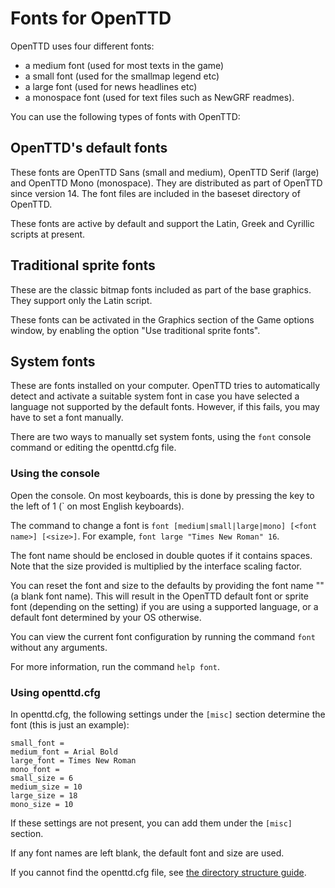 # Fonts for OpenTTD

OpenTTD uses four different fonts:
- a medium font (used for most texts in the game)
- a small font (used for the smallmap legend etc)
- a large font (used for news headlines etc)
- a monospace font (used for text files such as NewGRF readmes).

You can use the following types of fonts with OpenTTD:

## OpenTTD's default fonts

These fonts are OpenTTD Sans (small and medium), OpenTTD Serif (large) and OpenTTD Mono (monospace). They are distributed as part of OpenTTD since version 14. The font files are included in the baseset directory of OpenTTD.

These fonts are active by default and support the Latin, Greek and Cyrillic scripts at present.

## Traditional sprite fonts

These are the classic bitmap fonts included as part of the base graphics. They support only the Latin script.

These fonts can be activated in the Graphics section of the Game options window, by enabling the option "Use traditional sprite fonts".

## System fonts

These are fonts installed on your computer. OpenTTD tries to automatically detect and activate a suitable system font in case you have selected a language not supported by the default fonts. However, if this fails, you may have to set a font manually.

There are two ways to manually set system fonts, using the `font` console command or editing the openttd.cfg file.

### Using the console

Open the console. On most keyboards, this is done by pressing the key to the left of 1 (\` on most English keyboards).

The command to change a font is `font [medium|small|large|mono] [<font name>] [<size>]`.
For example, `font large "Times New Roman" 16`.

The font name should be enclosed in double quotes if it contains spaces. Note that the size provided is multiplied by the interface scaling factor.

You can reset the font and size to the defaults by providing the font name "" (a blank font name). This will result in the OpenTTD default font or sprite font (depending on the setting) if you are using a supported language, or a default font determined by your OS otherwise.

You can view the current font configuration by running the command `font` without any arguments.

For more information, run the command `help font`.

### Using openttd.cfg

In openttd.cfg, the following settings under the `[misc]` section determine the font (this is just an example):
```
small_font =
medium_font = Arial Bold
large_font = Times New Roman
mono_font =
small_size = 6
medium_size = 10
large_size = 18
mono_size = 10
```

If these settings are not present, you can add them under the `[misc]` section.

If any font names are left blank, the default font and size are used.

If you cannot find the openttd.cfg file, see [the directory structure guide](./directory_structure.md).
